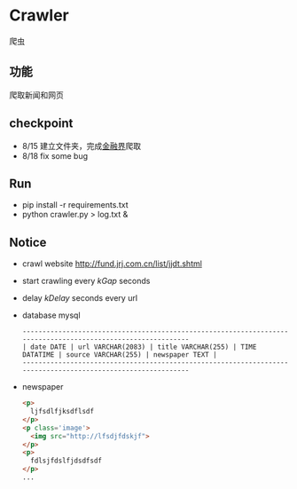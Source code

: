 # Crawler
爬虫

## 功能
爬取新闻和网页

## checkpoint
- 8/15 建立文件夹，完成[金融界](http://fund.jrj.com.cn/list/jjdt.shtml)爬取
- 8/18 fix some bug

## Run
- pip install -r requirements.txt 
- python crawler.py > log.txt &
  
## Notice
- crawl website http://fund.jrj.com.cn/list/jjdt.shtml
- start crawling every *kGap* seconds
- delay *kDelay* seconds every url
- database mysql
  
  ```
  -------------------------------------------------------------------------------------------------------------
  | date DATE | url VARCHAR(2083) | title VARCHAR(255) | TIME DATATIME | source VARCHAR(255) | newspaper TEXT |
  -------------------------------------------------------------------------------------------------------------
  ```
- newspaper
  ```html
  <p>
    ljfsdlfjksdflsdf
  </p>
  <p class='image'>
    <img src="http://lfsdjfdskjf">
  </p>
  <p>
    fdlsjfdslfjdsdfsdf
  </p>
  ...
  ```  
